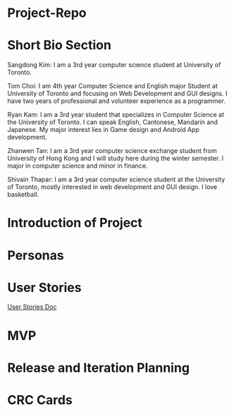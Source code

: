 # Project-Repo
# Short Bio Section

Sangdong Kim: I am a 3rd year computer science student at University of Toronto.

Tom Choi: I am 4th year Computer Science and English major Student at University of Toronto and focusing on Web Development and GUI designs. I have two years of professional and volunteer experience as a programmer. 

Ryan Kam: I am a 3rd year student that specializes in Computer Science at the University of Toronto. I can speak English, Cantonese, Mandarin and Japanese. My major interest lies in Game design and Android App development.

Zhanwen Tan: I am a 3rd year computer science exchange student from University of Hong Kong and I will study here during the winter semester. I major in computer science and minor in finance. 

Shivain Thapar: I am a 3rd year computer science student at the University of Toronto, mostly interested in web development and GUI design. I love basketball.

# Introduction of Project



# Personas

# User Stories
[User Stories Doc](Phase1/user_stories.md)
# MVP

# Release and Iteration Planning

# CRC Cards

#

